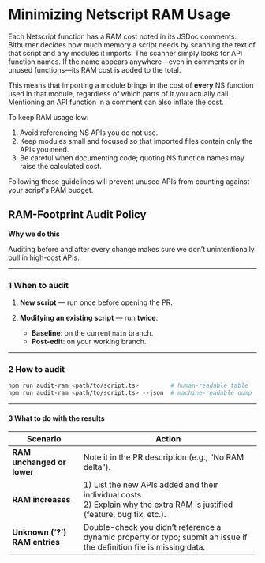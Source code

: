 # Minimizing Netscript RAM Usage

Each Netscript function has a RAM cost noted in its JSDoc comments.
Bitburner decides how much memory a script needs by scanning the text
of that script and any modules it imports. The scanner simply looks for
API function names. If the name appears anywhere—even in comments or in
unused functions—its RAM cost is added to the total.

This means that importing a module brings in the cost of **every** NS
function used in that module, regardless of which parts of it you
actually call. Mentioning an API function in a comment can also inflate
the cost.

To keep RAM usage low:

1. Avoid referencing NS APIs you do not use.
2. Keep modules small and focused so that imported files contain only
   the APIs you need.
3. Be careful when documenting code; quoting NS function names may raise
   the calculated cost.

Following these guidelines will prevent unused APIs from counting
against your script's RAM budget.

## RAM-Footprint Audit Policy

**Why we do this**

Auditing before and after every change makes sure we don’t
unintentionally pull in high-cost APIs.

---

### 1  When to audit

1. **New script** — run once before opening the PR.
2. **Modifying an existing script** — run **twice**:

   * **Baseline**: on the current `main` branch.
   * **Post-edit**: on your working branch.

---

### 2  How to audit

```bash
npm run audit-ram <path/to/script.ts>         # human-readable table
npm run audit-ram <path/to/script.ts> --json  # machine-readable dump
```

---

#### 3  What to do with the results

| Scenario                      | Action                                                                                                                        |
| ----------------------------- | ----------------------------------------------------------------------------------------------------------------------------- |
| **RAM unchanged or lower**    | Note it in the PR description (e.g., “No RAM delta”).                                                                         |
| **RAM increases**             | 1) List the new APIs added and their individual costs.<br>2) Explain why the extra RAM is justified (feature, bug fix, etc.). |
| **Unknown (‘?’) RAM entries** | Double-check you didn’t reference a dynamic property or typo; submit an issue if the definition file is missing data.         |
